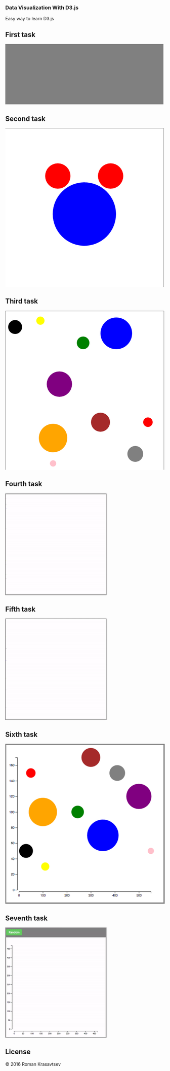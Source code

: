 ### Data Visualization With D3.js
Easy way to learn D3.js

## First task
![First task](https://github.com/RomanKrasavtsev/Data-Visualization/raw/master/images/1_selecting_element.png)

## Second task
![Second task](https://github.com/RomanKrasavtsev/Data-Visualization/raw/master/images/2_creating_elements.png)

## Third task
![Third task](https://github.com/RomanKrasavtsev/Data-Visualization/raw/master/images/3_creating_elements_from_data.png)

## Fourth task
![Fourth task](https://github.com/RomanKrasavtsev/Data-Visualization/raw/master/images/4_transitions.gif)

## Fifth task
![Fifth task](https://github.com/RomanKrasavtsev/Data-Visualization/raw/master/images/5_scales.gif)

## Sixth task
![Sixth task](https://github.com/RomanKrasavtsev/Data-Visualization/raw/master/images/6_axes.png)

## Seventh task
![Seventh task](https://github.com/RomanKrasavtsev/Data-Visualization/raw/master/images/7_random.gif)

## License
© 2016 Roman Krasavtsev
